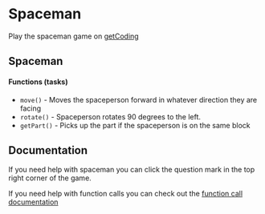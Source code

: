 # Spaceman

Play the spaceman game on [getCoding](http://www.getcoding.io/space-man)

## Spaceman

#### Functions (tasks)

- `move()` - Moves the spaceperson forward in whatever direction they are facing
- `rotate()` - Spaceperson rotates 90 degrees to the left.
- `getPart()` - Picks up the part if the spaceperson is on the same block


## Documentation

If you need help with spaceman you can click the question mark in the top right corner of the game.

If you need help with function calls you can check out the [function call documentation](https://github.com/danleavitt0/codecamp-examples/blob/master/sequence/README.md)
